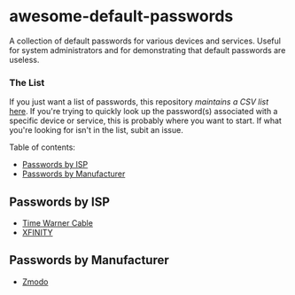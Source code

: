 # awesome-default-passwords

A collection of default passwords for various devices and services.  Useful for
system administrators and for demonstrating that default passwords are useless.

### The List
If you just want a list of passwords, this repository _maintains a CSV list_
[here](passwords.csv).  If you're trying to quickly look up the password(s)
associated with a specific device or service, this is probably where you want
to start.  If what you're looking for isn't in the list, subit an issue.

Table of contents:
  * [Passwords by ISP](#passwords-by-isp)
  * [Passwords by Manufacturer](#passwords-by-manufacturer)

## Passwords by ISP
  * [Time Warner Cable](https://www.timewarnercable.com/en/support/faqs/faqs-internet/homewifi/how-do-i-change-my-wifi-settings1.html)
  * [XFINITY](https://www.xfinity.com/support/internet/comcast-supported-routers-gateways-adapters/)

## Passwords by Manufacturer
  * [Zmodo](http://kb.zmodo.com/index.php?action=artikel&cat=1&id=12&artlang=en)
